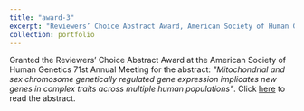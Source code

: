 ```yaml
---
title: "award-3"
excerpt: "Reviewers’ Choice Abstract Award, American Society of Human Genetics 71st Annual Meeting (2021)"
collection: portfolio
---
```

Granted the Reviewers’ Choice Abstract Award at the American Society of Human Genetics 71st Annual Meeting for the abstract: <i>"Mitochondrial and sex chromosome genetically regulated gene expression implicates new genes in complex traits across multiple human populations"</i>. Click [here](http://danielsarj.github.io/files/2021-ASHG-Meeting-Abstracts-824.pdf) to read the abstract. 
